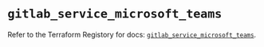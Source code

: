 # `gitlab_service_microsoft_teams`

Refer to the Terraform Registory for docs: [`gitlab_service_microsoft_teams`](https://registry.terraform.io/providers/gitlabhq/gitlab/16.7.0/docs/resources/service_microsoft_teams).
